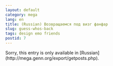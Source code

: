 ```yaml
---
layout: default
category: mega
lang: en
title: (Russian) Возвращаемся под визг фанфар
slug: guess-whos-back
tags: design emo friends 
postid: 7
---
```

<p>Sorry, this entry is only available in [Russian](http://mega.genn.org/export/getposts.php).</p>